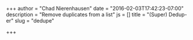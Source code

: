 +++
author = "Chad Nierenhausen"
date = "2016-02-03T17:42:23-07:00"
description = "Remove duplicates from a list"
js = []
title = "(Super) Dedup-er"
slug = "dedupe"

+++
